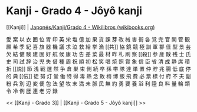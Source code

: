 # Kanji - Grado 4 - Jôyô kanji

[[Kanji]] | [Japonés/Kanji/Grado 4 - Wikilibros (wikibooks.org)](https://es.wikibooks.org/wiki/Japon%C3%A9s/Kanji/Grado_4)

愛 案 以 衣 囲 位 胃 印 英 栄 塩 億 加 果 貨 課 芽 改 械 害 街 各 覚 完 官 関 管 観 願 希 季 紀 喜 旗 器 機 議 求 泣 救 給 挙 漁 [[共]] 協 鏡 競 極 訓 軍 郡 径 型 景 芸 欠 結 健 験 建 固 好 航 候 康 功 告 差 菜 最 材 昨 札 刷 察 [[殺]] 参 産 散 残 士 氏 史 司 試 辞 治 児 失 借 種 周 祝 順 初 松 笑 唱 焼 照 賞 象 信 臣 省 清 成 静 席 積 折 [[説]] 節 浅 戦 選 然 争 倉 巣 束 側 続 卒 孫 帯 隊 達 単 置 仲 貯 兆 腸 低 底 停 的 典 [[伝]] 徒 努 灯 堂 働 特 得 毒 熱 念 敗 梅 博 飯 飛 費 必 票 標 付 府 不 夫 副 粉 兵 別 辺 変 便 包 法 望 牧 末 満 未 脈 民 無 約 勇 要 養 浴 利 陸 良 料 量 輪 類 令 冷 例 歴 連 老 労 録

<< [[Kanji - Grado 3]] | [[Kanji - Grado 5 - Jôyô kanji]] >>
